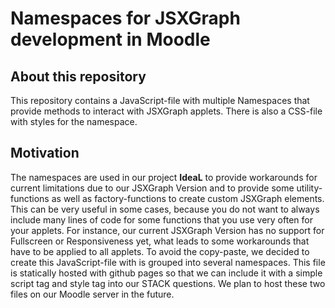 # Namespaces for JSXGraph development in Moodle

## About this repository
This repository contains a JavaScript-file with multiple Namespaces that provide methods to interact with JSXGraph applets. There is also a CSS-file with styles for the namespace.

## Motivation
The namespaces are used in our project **IdeaL** to provide workarounds for current limitations due to our JSXGraph Version and to provide some utility-functions as well as factory-functions to create custom JSXGraph elements. This can be very useful in some cases, because you do not want to always include many lines of code for some functions that you use very often for your applets. For instance, our current JSXGraph Version has no support for Fullscreen or Responsiveness yet, what leads to some workarounds that have to be applied to all applets. To avoid the copy-paste, we decided to create this JavaScript-file with is grouped into several namespaces. This file is statically hosted with github pages so that we can include it with a simple script tag and style tag into our STACK questions. We plan to host these two files on our Moodle server in the future.


